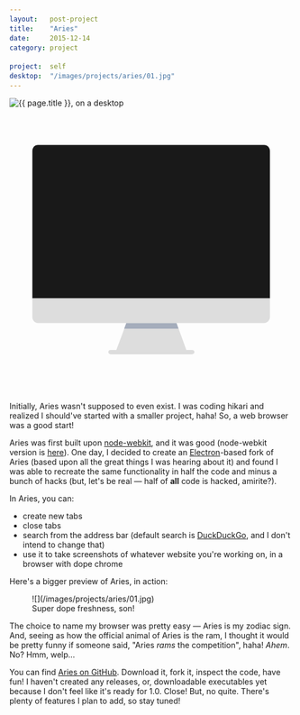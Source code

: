 ```yaml
---
layout:   post-project
title:    "Aries"
date:     2015-12-14
category: project

project:  self
desktop:  "/images/projects/aries/01.jpg"
---
```


<div class="desktop-wrap">
  <img src="{{ page.desktop }}" class="image" alt="{{ page.title }}, on a desktop"/>

  <svg viewbox="0 0 600 600" class="desktop">
    <path fill="#ddd" d="M386.3,512H374l-20.7-57h-106L226,512h-12.3c-2.6,0-4.7,1.9-4.7,4.5s2.1,4.5,4.7,4.5 h172.7c2.6,0,4.7-1.9,4.7-4.5S388.9,512,386.3,512z"/>
    <polygon fill="#a4acbb" points="357.4,467 242.6,467 247.1,455 353.1,455"/>
    <path fill="#191919" d="M559.7,79h-520C32.5,79,27,84.6,27,91.8V403h546V91.8C573,84.6,566.9,79,559.7,79z" style="transform: scaleX(0.92) translateX(1.6rem);"/>
    <path fill="#ddd" d="M573,403v39c0,7.1-6.1,13-13.3,13h-520c-7.2,0-12.7-5.9-12.7-13v-39H573z" style="transform: scaleX(0.92) translateX(1.6rem);"/>
  </svg>
</div>

Initially, Aries wasn't supposed to even exist. I was coding hikari and realized I should've started with a smaller project, haha! So, a web browser was a good start!

Aries was first built upon [node-webkit](http://nwjs.io "NW.js official site"), and it was good (node-webkit version is [here](https://github.com/IdeasNeverCease/Aries/tree/v1 "node-webkit version of Aries")). One day, I decided to create an [Electron](http://electron.atom.io "Electron official site")-based fork of Aries (based upon all the great things I was hearing about it) and found I was able to recreate the same functionality in half the code and minus a bunch of hacks (but, let's be real — half of **all** code is hacked, amirite?).

In Aries, you can:

* create new tabs
* close tabs
* search from the address bar (default search is [DuckDuckGo](https://duckduckgo.com "Super awesome search engine"), and I don't intend to change that)
* use it to take screenshots of whatever website you're working on, in a browser with dope chrome

Here's a bigger preview of Aries, in action:

<figure>
  ![](/images/projects/aries/01.jpg)
  <figcaption>Super dope freshness, son!</figcaption>
</figure>

The choice to name my browser was pretty easy — Aries is my zodiac sign. And, seeing as how the official animal of Aries is the ram, I thought it would be pretty funny if someone said, "Aries *rams* the competition", haha! *Ahem*. No? Hmm, welp...

You can find [Aries on GitHub](https://github.com/IdeasNeverCease/Aries "Aries sourcecode, on GitHub"). Download it, fork it, inspect the code, have fun! I haven't created any releases, or, downloadable executables yet because I don't feel like it's ready for 1.0. Close! But, no quite. There's plenty of features I plan to add, so stay tuned!